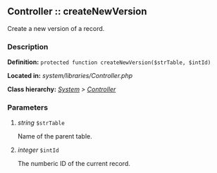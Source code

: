 
Controller :: createNewVersion
-------------------------------------------

Create a new version of a record.


### Description ###

**Definition:** `protected function createNewVersion($strTable, $intId)`

**Located in:** *system/libraries/Controller.php*

**Class hierarchy:** *[System](../System.php) > [Controller](../Controller.php)*


### Parameters ###

1. *string* `$strTable`

	Name of the parent table.

2. *integer* `$intId`

	The numberic ID of the current record.



